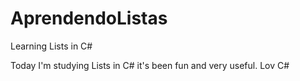 # AprendendoListas
Learning Lists in C#

Today I'm studying Lists in C# it's been fun and very useful. Lov C#

